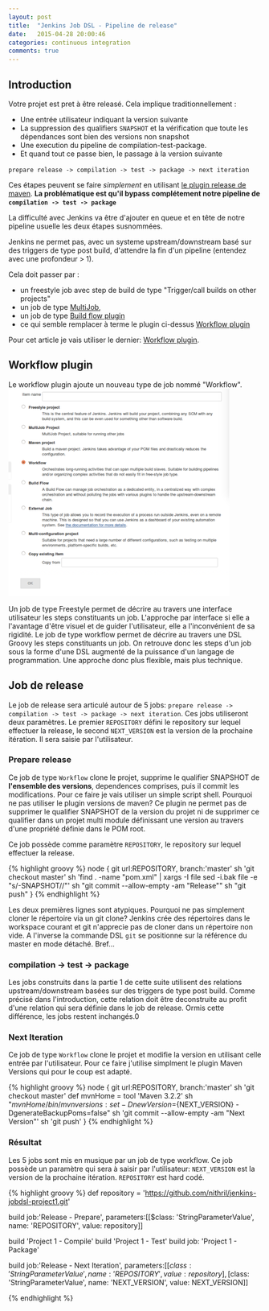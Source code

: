 ```yaml
---
layout: post
title:  "Jenkins Job DSL - Pipeline de release"
date:   2015-04-28 20:00:46
categories: continuous integration
comments: true
---
```


## Introduction

Votre projet est pret à être releasé. Cela implique traditionnellement :

- Une entrée utilisateur indiquant la version suivante   
- La suppression des qualifiers `SNAPSHOT` et la vérification que toute les dépendances sont bien des versions non snapshot
- Une execution du pipeline de compilation-test-package.
- Et quand tout ce passe bien, le passage à la version suivante

`prepare release -> compilation -> test -> package -> next iteration`

Ces étapes peuvent se faire *simplement* en utilisant [le plugin release de maven](http://maven.apache.org/maven-release/maven-release-plugin/).
**La problématique est qu'il bypass complétement notre pipeline de `compilation -> test -> package`**

La difficulté avec Jenkins va être d'ajouter en queue et en tête de notre pipeline usuelle les deux étapes susnommées.
 
Jenkins ne permet pas, avec un systeme upstream/downstream basé sur des triggers de type post build, d'attendre la fin d'un pipeline (entendez avec une profondeur > 1).

Cela doit passer par :

- un freestyle job avec step de build de type "Trigger/call builds on other projects"
- un job de type [MultiJob](https://wiki.jenkins-ci.org/display/JENKINS/Multijob+Plugin),
- un job de type [Build flow plugin](https://wiki.jenkins-ci.org/display/JENKINS/Build+Flow+Plugin)
- ce qui semble remplacer à terme le plugin ci-dessus [Workflow plugin](https://github.com/jenkinsci/workflow-plugin)

Pour cet article je vais utiliser le dernier: [Workflow plugin](https://github.com/jenkinsci/workflow-plugin).


## Workflow plugin

Le workflow plugin ajoute un nouveau type de job nommé "Workflow".
![JobDsl](/assets/2015-04-28-jenkins-job-dsl-release-part2/newjob-workflow.png)
 
Un job de type Freestyle permet de décrire au travers une interface utilisateur les steps constituants un job. L'approche par interface si elle a l'avantage d'être visuel 
et de guider l'utilisateur, elle a l'inconvénient de sa rigidité. 
Le job de type workflow permet de décrire au travers une DSL Groovy les steps constituants un job. On retrouve donc les steps d'un job sous la forme d'une DSL
augmenté de la puissance d'un langage de programmation. Une approche donc plus flexible, mais plus technique.  

 
 
 
## Job de release

Le job de release sera articulé autour de 5 jobs: `prepare release -> compilation -> test -> package -> next iteration`. 
Ces jobs utiliseront deux paramètres. Le premier `REPOSITORY` défini le repository sur lequel effectuer la release, le second `NEXT_VERSION` est la version de la prochaine 
itération. Il sera saisie par l'utilisateur. 
 
### Prepare release  
Ce job de type `Workflow` clone le projet, supprime le qualifier SNAPSHOT de **l'ensemble des versions**, dependences comprises, puis il commit les modifications. 
Pour ce faire je vais utiliser un simple script shell. Pourquoi ne pas utiliser le plugin versions de maven? 
Ce plugin ne permet pas de supprimer le qualifier SNAPSHOT de la version du projet ni de supprimer ce qualifier dans un projet multi module définissant
une version au travers d'une propriété définie dans le POM root.

Ce job possède comme paramètre `REPOSITORY`, le repository sur lequel effectuer la release.

{% highlight groovy %}
node {
  git url:REPOSITORY, branch:'master'
  sh 'git checkout master'
  sh 'find . -name "pom.xml" | xargs -I file sed -i.bak file -e "s/-SNAPSHOT//"'
  sh "git commit --allow-empty -am \"Release\""
  sh "git push"
}
{% endhighlight %}
  
Les deux premières lignes sont atypiques. Pourquoi ne pas simplement cloner le répertoire via un git clone? Jenkins crée des répertoires dans le workspace courant
et git n'apprecie pas de cloner dans un répertoire non vide. A l'inverse la commande DSL `git` se positionne sur la référence du master en mode détaché.
Bref...
  
  
### compilation -> test -> package
  
Les jobs construits dans la partie 1 de cette suite utilisent des relations upstream/downstream basées sur des triggers de type post build. 
Comme précisé dans l'introduction, cette relation doit être deconstruite au profit d'une relation qui sera définie dans le job de release. Ormis cette différence,
les jobs restent inchangés.0
  
### Next Iteration  

Ce job de type `Workflow` clone le projet et modifie la version en utilisant celle entrée par l'utilisateur. Pour ce faire j'utilise simplment 
le plugin Maven Versions qui pour le coup est adapté.
 
{% highlight groovy %}
node {
git url:REPOSITORY, branch:'master'
sh 'git checkout master'
def mvnHome = tool 'Maven 3.2.2'
sh "${mvnHome}/bin/mvn versions:set -DnewVersion=${NEXT_VERSION}  -DgenerateBackupPoms=false"
sh 'git commit --allow-empty -am "Next Version"'
sh 'git push'
}
{% endhighlight %}
  

### Résultat  

Les 5 jobs sont mis en musique par un job de type workflow. Ce job possède un paramètre qui sera à saisir par l'utilisateur: `NEXT_VERSION` est la version de la prochaine 
itération. `REPOSITORY` est hard codé. 
  
{% highlight groovy %}
def repository = 'https://github.com/nithril/jenkins-jobdsl-project1.git'

build job:'Release - Prepare', parameters:[[$class: 'StringParameterValue', name: 'REPOSITORY', value: repository]]

build 'Project 1 - Compile'
build 'Project 1 - Test'
build job: 'Project 1 - Package'

build job:'Release - Next Iteration', parameters:[[$class: 'StringParameterValue', name: 'REPOSITORY', value: repository],
[$class: 'StringParameterValue', name: 'NEXT_VERSION', value: NEXT_VERSION]]

{% endhighlight %}